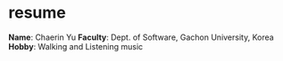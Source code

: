 # resume
**Name**: Chaerin Yu
**Faculty**: Dept. of Software, Gachon University, Korea
**Hobby**: Walking and Listening music
